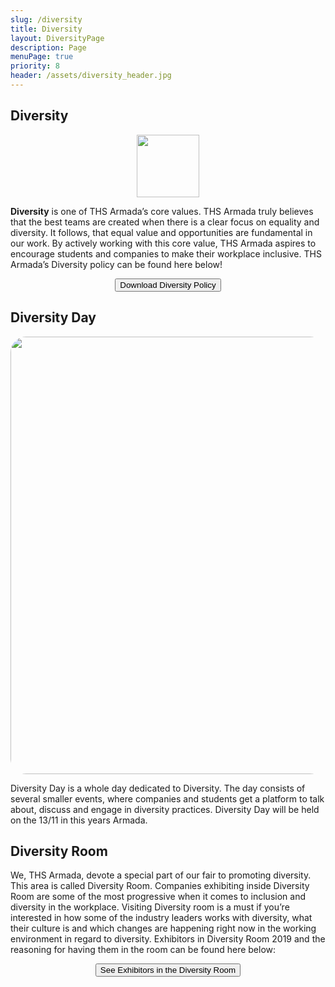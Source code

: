 ```yaml
---
slug: /diversity
title: Diversity
layout: DiversityPage
description: Page
menuPage: true
priority: 8
header: /assets/diversity_header.jpg
---
```

## **Diversity**

<div  style="text-align: center !important;">
   <img src="/assets/diversity-melon-nolabel.png" height="100em" width="100em"/>
</div>

<b id="diversity-color">Diversity</b> is one of THS Armada’s core values. THS Armada truly believes that the best teams
are created when there is a clear focus on equality and diversity. It follows, that equal value and
opportunities are fundamental in our work. By actively working with this core value, THS
Armada aspires to encourage students and companies to make their workplace inclusive. THS
Armada’s Diversity policy can be found here below!

<form style="text-align:center; margin-bottom: 1em;" method="get" action="/assets/Diversity_policy_.pdf">
   <button type="submit">Download Diversity Policy</button>
</form>

## **Diversity Day**

<div id="imgstuff" style="text-align: center !important;">
   <img style="border-radius: 25px;" src="/assets/diversity-day.jpg" height="700em" width="700em"/>
</div>

Diversity Day is a whole day dedicated to Diversity. The day consists of several smaller events,
where companies and students get a platform to talk about, discuss and engage in diversity
practices. Diversity Day will be held on the 13/11 in this years Armada. 

## **Diversity Room**

We, THS Armada, devote a special part of our fair to promoting diversity. This area is called
Diversity Room. Companies exhibiting inside Diversity Room are some of the most progressive
when it comes to inclusion and diversity in the workplace. Visiting Diversity room is a must if
you’re interested in how some of the industry leaders works with diversity, what their culture is
and which changes are happening right now in the working environment in regard to diversity.
Exhibitors in Diversity Room 2019 and the reasoning for having them in the room can be found
here below:

<form style="text-align:center; margin-bottom: 1em;" method="get" action="/assets/diversity_room.pdf">
   <button type="submit">See Exhibitors in the Diversity Room</button>
</form>
